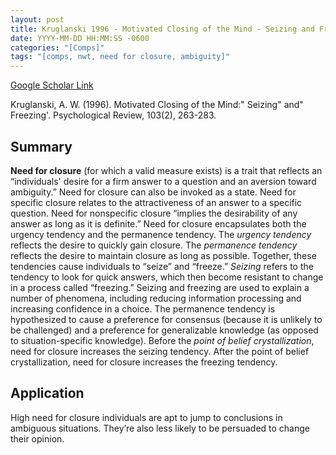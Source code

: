 ```yaml
---
layout: post
title: Kruglanski 1996 - Motivated Closing of the Mind - Seizing and Freezing
date: YYYY-MM-DD HH:MM:SS -0600
categories: "[Comps]"
tags: "[comps, nwt, need for closure, ambiguity]"
---
```

[Google Scholar Link](https://scholar.google.com/scholar?hl=en&as_sdt=0%2C45&q=Motivated+Closing+of+the+Mind%3A+%22Seizing%22+and+%22Freezing%27&btnG=)

Kruglanski, A. W. (1996). Motivated Closing of the Mind:" Seizing" and" Freezing'. Psychological Review, 103(2), 263-283.

## Summary
**Need for closure** (for which a valid measure exists) is a trait that reflects an “individuals' desire for a firm answer to a question and an aversion toward ambiguity.”  Need for closure can also be invoked as a state.  Need for specific closure relates to the attractiveness of an answer to a specific question.  Need for nonspecific closure “implies the desirability of any answer as long as it is definite.”  Need for closure encapsulates both the urgency tendency and the permanence tendency.  The _urgency tendency_ reflects the desire to quickly gain closure.  The _permanence tendency_ reflects the desire to maintain closure as long as possible.  Together, these tendencies cause individuals to “seize” and “freeze.”  _Seizing_ refers to the tendency to look for quick answers, which then become resistant to change in a process called “freezing.”  Seizing and freezing are used to explain a number of phenomena, including reducing information processing and increasing confidence in a choice.  The permanence tendency is hypothesized to cause a preference for consensus (because it is unlikely to be challenged) and a preference for generalizable knowledge (as opposed to situation-specific knowledge).  Before the _point of belief crystallization_, need for closure increases the seizing tendency.  After the point of belief crystallization, need for closure increases the freezing tendency.

## Application
High need for closure individuals are apt to jump to conclusions in ambiguous situations.  They’re also less likely to be persuaded to change their opinion.
